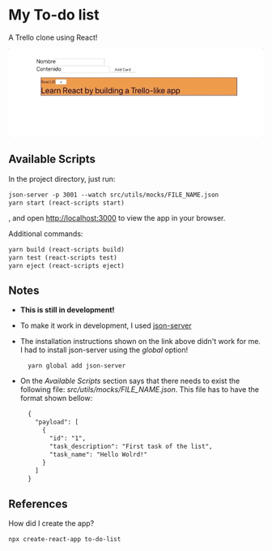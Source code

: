 # My To-do list

A Trello clone using React!

![to-do](public/to-do-example.gif)

## Available Scripts

In the project directory, just run:
    
    json-server -p 3001 --watch src/utils/mocks/FILE_NAME.json
    yarn start (react-scripts start)
    
, and open [http://localhost:3000](http://localhost:3000) to view the app in your browser.
    
Additional commands:

    yarn build (react-scripts build)
    yarn test (react-scripts test)
    yarn eject (react-scripts eject)

## Notes

* **This is still in development!**
* To make it work in development, I used [json-server](https://github.com/typicode/json-server)
* The installation instructions shown on the link above didn't work for me. I had to install json-server using the _global_ option!
        
        yarn global add json-server

* On the _Available Scripts_ section says that there needs to exist the following file: _src/utils/mocks/FILE_NAME.json_. This file has to have the format shown bellow:

        {
          "payload": [
            {
              "id": "1",
              "task_description": "First task of the list",
              "task_name": "Hello Wolrd!"
            }
          ]
        }

## References

How did I create the app?

    npx create-react-app to-do-list
